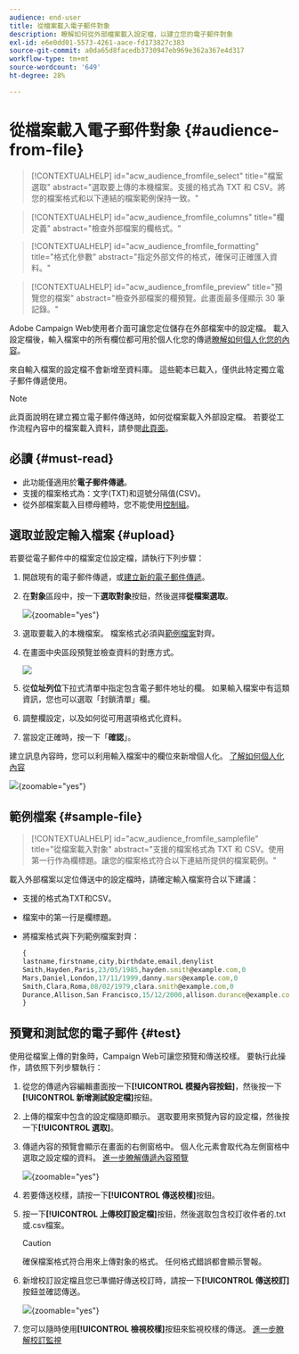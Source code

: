 ```yaml
---
audience: end-user
title: 從檔案載入電子郵件對象
description: 瞭解如何從外部檔案載入設定檔，以建立您的電子郵件對象
exl-id: e6e0dd01-5573-4261-aace-fd173827c383
source-git-commit: a0da65d8facedb3730947eb969e362a367e4d317
workflow-type: tm+mt
source-wordcount: '649'
ht-degree: 28%

---
```


# 從檔案載入電子郵件對象 {#audience-from-file}

>[!CONTEXTUALHELP]
>id="acw_audience_fromfile_select"
>title="檔案選取"
>abstract="選取要上傳的本機檔案。支援的格式為 TXT 和 CSV。將您的檔案格式和以下連結的檔案範例保持一致。"

>[!CONTEXTUALHELP]
>id="acw_audience_fromfile_columns"
>title="欄定義"
>abstract="檢查外部檔案的欄格式。"

>[!CONTEXTUALHELP]
>id="acw_audience_fromfile_formatting"
>title="格式化參數"
>abstract="指定外部文件的格式，確保可正確匯入資料。"

>[!CONTEXTUALHELP]
>id="acw_audience_fromfile_preview"
>title="預覽您的檔案"
>abstract="檢查外部檔案的欄預覽。此畫面最多僅顯示 30 筆記錄。"

Adobe Campaign Web使用者介面可讓您定位儲存在外部檔案中的設定檔。 載入設定檔後，輸入檔案中的所有欄位都可用於個人化您的傳遞[瞭解如何個人化您的內容](../personalization/personalize.md)。

來自輸入檔案的設定檔不會新增至資料庫。 這些範本已載入，僅供此特定獨立電子郵件傳遞使用。

>[!NOTE]
>
>此頁面說明在建立獨立電子郵件傳送時，如何從檔案載入外部設定檔。 若要從工作流程內容中的檔案載入資料，請參閱[此頁面](../workflows/activities/load-file.md)。

## 必讀 {#must-read}

* 此功能僅適用於&#x200B;**電子郵件傳遞**。
* 支援的檔案格式為：文字(TXT)和逗號分隔值(CSV)。
* 從外部檔案載入目標母體時，您不能使用[控制組](control-group.md)。

## 選取並設定輸入檔案 {#upload}

若要從電子郵件中的檔案定位設定檔，請執行下列步驟：

1. 開啟現有的電子郵件傳遞，或[建立新的電子郵件傳遞](../email/create-email.md)。
1. 在&#x200B;**對象**&#x200B;區段中，按一下&#x200B;**選取對象**&#x200B;按鈕，然後選擇&#x200B;**從檔案選取**。

   ![](assets/select-from-file.png){zoomable="yes"}

1. 選取要載入的本機檔案。 檔案格式必須與[範例檔案](#sample-file)對齊。
1. 在畫面中央區段預覽並檢查資料的對應方式。

   ![](assets/select-from-file-map.png)

1. 從&#x200B;**位址列位**&#x200B;下拉式清單中指定包含電子郵件地址的欄。 如果輸入檔案中有這類資訊，您也可以選取「封鎖清單」欄。
1. 調整欄設定，以及如何從可用選項格式化資料。
1. 當設定正確時，按一下「**確認**」。

建立訊息內容時，您可以利用輸入檔案中的欄位來新增個人化。 [了解如何個人化內容](../personalization/personalize.md)

![](assets/select-external-perso.png){zoomable="yes"}

## 範例檔案 {#sample-file}

>[!CONTEXTUALHELP]
>id="acw_audience_fromfile_samplefile"
>title="從檔案載入對象"
>abstract="支援的檔案格式為 TXT 和 CSV。使用第一行作為欄標題。讓您的檔案格式符合以下連結所提供的檔案範例。"

載入外部檔案以定位傳送中的設定檔時，請確定輸入檔案符合以下建議：

* 支援的格式為TXT和CSV。
* 檔案中的第一行是欄標題。
* 將檔案格式與下列範例檔案對齊：

  ```javascript
  {
  lastname,firstname,city,birthdate,email,denylist
  Smith,Hayden,Paris,23/05/1985,hayden.smith@example.com,0
  Mars,Daniel,London,17/11/1999,danny.mars@example.com,0
  Smith,Clara,Roma,08/02/1979,clara.smith@example.com,0
  Durance,Allison,San Francisco,15/12/2000,allison.durance@example.com,1
  }
  ```

## 預覽和測試您的電子郵件 {#test}

使用從檔案上傳的對象時，Campaign Web可讓您預覽和傳送校樣。 要執行此操作，請依照下列步驟執行：

1. 從您的傳遞內容編輯畫面按一下&#x200B;**[!UICONTROL 模擬內容按鈕]**，然後按一下&#x200B;**[!UICONTROL 新增測試設定檔]**&#x200B;按鈕。

1. 上傳的檔案中包含的設定檔隨即顯示。 選取要用來預覽內容的設定檔，然後按一下&#x200B;**[!UICONTROL 選取]**。

1. 傳遞內容的預覽會顯示在畫面的右側窗格中。 個人化元素會取代為左側窗格中選取之設定檔的資料。 [進一步瞭解傳遞內容預覽](../preview-test/preview-content.md)

   ![](assets/file-upload-preview.png){zoomable="yes"}

1. 若要傳送校樣，請按一下&#x200B;**[!UICONTROL 傳送校樣]**&#x200B;按鈕。

1. 按一下&#x200B;**[!UICONTROL 上傳校訂設定檔]**&#x200B;按鈕，然後選取包含校訂收件者的.txt或.csv檔案。

   >[!CAUTION]
   >
   >確保檔案格式符合用來上傳對象的格式。 任何格式錯誤都會顯示警報。

1. 新增校訂設定檔且您已準備好傳送校訂時，請按一下&#x200B;**[!UICONTROL 傳送校訂]**&#x200B;按鈕並確認傳送。

   ![](assets/file-upload-test.png){zoomable="yes"}

1. 您可以隨時使用&#x200B;**[!UICONTROL 檢視校樣]**&#x200B;按鈕來監視校樣的傳送。 [進一步瞭解校訂監視](../preview-test/test-deliveries.md#access-test-deliveries)
